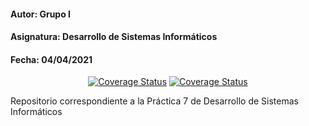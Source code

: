 #### Autor: Grupo I
#### Asignatura: Desarrollo de Sistemas Informáticos
#### Fecha: 04/04/2021

<p align="center">
    <a href='https://coveralls.io/github/ULL-ESIT-INF-DSI-2021/ull-esit-inf-dsi-20-21-prct07-menu-datamodel-grupo-i?branch=master'><img src='https://coveralls.io/repos/github/ULL-ESIT-INF-DSI-2021/ull-esit-inf-dsi-20-21-prct07-menu-datamodel-grupo-i/badge.svg?branch=master' alt='Coverage Status' /></a>
    <a href='https://coveralls.io/github/eduardoreyes99/DSI-modificaciones?branch=main'>
        <img src='https://coveralls.io/repos/github/ULL-ESIT-INF-DSI-2021/github-actions-typescript-nodejs-ci/badge.svg?branch=main' alt='Coverage Status' />
    </a>
</p>

Repositorio correspondiente a la Práctica 7 de Desarrollo de Sistemas Informáticos
